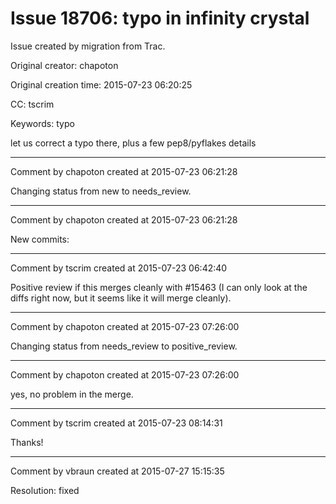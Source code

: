 # Issue 18706: typo in infinity crystal

Issue created by migration from Trac.

Original creator: chapoton

Original creation time: 2015-07-23 06:20:25

CC:  tscrim

Keywords: typo

let us correct a typo there, plus a few pep8/pyflakes details


---

Comment by chapoton created at 2015-07-23 06:21:28

Changing status from new to needs_review.


---

Comment by chapoton created at 2015-07-23 06:21:28

New commits:


---

Comment by tscrim created at 2015-07-23 06:42:40

Positive review if this merges cleanly with #15463 (I can only look at the diffs right now, but it seems like it will merge cleanly).


---

Comment by chapoton created at 2015-07-23 07:26:00

Changing status from needs_review to positive_review.


---

Comment by chapoton created at 2015-07-23 07:26:00

yes, no problem in the merge.


---

Comment by tscrim created at 2015-07-23 08:14:31

Thanks!


---

Comment by vbraun created at 2015-07-27 15:15:35

Resolution: fixed
